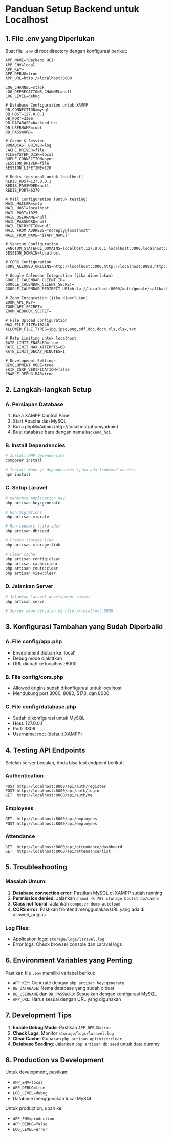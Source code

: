 # Panduan Setup Backend untuk Localhost

## 1. File .env yang Diperlukan

Buat file `.env` di root directory dengan konfigurasi berikut:

```env
APP_NAME="Backend HCI"
APP_ENV=local
APP_KEY=
APP_DEBUG=true
APP_URL=http://localhost:8000

LOG_CHANNEL=stack
LOG_DEPRECATIONS_CHANNEL=null
LOG_LEVEL=debug

# Database Configuration untuk XAMPP
DB_CONNECTION=mysql
DB_HOST=127.0.0.1
DB_PORT=3306
DB_DATABASE=backend_hci
DB_USERNAME=root
DB_PASSWORD=

# Cache & Session
BROADCAST_DRIVER=log
CACHE_DRIVER=file
FILESYSTEM_DISK=local
QUEUE_CONNECTION=sync
SESSION_DRIVER=file
SESSION_LIFETIME=120

# Redis (opsional untuk localhost)
REDIS_HOST=127.0.0.1
REDIS_PASSWORD=null
REDIS_PORT=6379

# Mail Configuration (untuk testing)
MAIL_MAILER=smtp
MAIL_HOST=localhost
MAIL_PORT=1025
MAIL_USERNAME=null
MAIL_PASSWORD=null
MAIL_ENCRYPTION=null
MAIL_FROM_ADDRESS="noreply@localhost"
MAIL_FROM_NAME="${APP_NAME}"

# Sanctum Configuration
SANCTUM_STATEFUL_DOMAINS=localhost,127.0.0.1,localhost:3000,localhost:8080,localhost:5173
SESSION_DOMAIN=localhost

# CORS Configuration
CORS_ALLOWED_ORIGINS=http://localhost:3000,http://localhost:8080,http://localhost:5173,http://127.0.0.1:3000,http://127.0.0.1:8080,http://127.0.0.1:5173

# Google Calendar Integration (jika diperlukan)
GOOGLE_CALENDAR_CLIENT_ID=
GOOGLE_CALENDAR_CLIENT_SECRET=
GOOGLE_CALENDAR_REDIRECT_URI=http://localhost:8000/auth/google/callback

# Zoom Integration (jika diperlukan)
ZOOM_API_KEY=
ZOOM_API_SECRET=
ZOOM_WEBHOOK_SECRET=

# File Upload Configuration
MAX_FILE_SIZE=10240
ALLOWED_FILE_TYPES=jpg,jpeg,png,pdf,doc,docx,xls,xlsx,txt

# Rate Limiting untuk localhost
RATE_LIMIT_ENABLED=true
RATE_LIMIT_MAX_ATTEMPTS=60
RATE_LIMIT_DECAY_MINUTES=1

# Development Settings
DEVELOPMENT_MODE=true
SKIP_CSRF_VERIFICATION=false
ENABLE_DEBUG_BAR=true
```

## 2. Langkah-langkah Setup

### A. Persiapan Database
1. Buka XAMPP Control Panel
2. Start Apache dan MySQL
3. Buka phpMyAdmin (http://localhost/phpmyadmin)
4. Buat database baru dengan nama `backend_hci`

### B. Install Dependencies
```bash
# Install PHP dependencies
composer install

# Install Node.js dependencies (jika ada frontend assets)
npm install
```

### C. Setup Laravel
```bash
# Generate application key
php artisan key:generate

# Run migrations
php artisan migrate

# Run seeders (jika ada)
php artisan db:seed

# Create storage link
php artisan storage:link

# Clear cache
php artisan config:clear
php artisan cache:clear
php artisan route:clear
php artisan view:clear
```

### D. Jalankan Server
```bash
# Jalankan Laravel development server
php artisan serve

# Server akan berjalan di http://localhost:8000
```

## 3. Konfigurasi Tambahan yang Sudah Diperbaiki

### A. File config/app.php
- Environment diubah ke 'local'
- Debug mode diaktifkan
- URL diubah ke localhost:8000

### B. File config/cors.php
- Allowed origins sudah dikonfigurasi untuk localhost
- Mendukung port 3000, 8080, 5173, dan 8000

### C. File config/database.php
- Sudah dikonfigurasi untuk MySQL
- Host: 127.0.0.1
- Port: 3306
- Username: root (default XAMPP)

## 4. Testing API Endpoints

Setelah server berjalan, Anda bisa test endpoint berikut:

### Authentication
```
POST http://localhost:8000/api/auth/register
POST http://localhost:8000/api/auth/login
GET  http://localhost:8000/api/auth/me
```

### Employees
```
GET  http://localhost:8000/api/employees
POST http://localhost:8000/api/employees
```

### Attendance
```
GET  http://localhost:8000/api/attendance/dashboard
GET  http://localhost:8000/api/attendance/list
```

## 5. Troubleshooting

### Masalah Umum:
1. **Database connection error**: Pastikan MySQL di XAMPP sudah running
2. **Permission denied**: Jalankan `chmod -R 755 storage bootstrap/cache`
3. **Class not found**: Jalankan `composer dump-autoload`
4. **CORS error**: Pastikan frontend menggunakan URL yang ada di allowed_origins

### Log Files:
- Application logs: `storage/logs/laravel.log`
- Error logs: Check browser console dan Laravel logs

## 6. Environment Variables yang Penting

Pastikan file `.env` memiliki variabel berikut:
- `APP_KEY`: Generate dengan `php artisan key:generate`
- `DB_DATABASE`: Nama database yang sudah dibuat
- `DB_USERNAME` dan `DB_PASSWORD`: Sesuaikan dengan konfigurasi MySQL
- `APP_URL`: Harus sesuai dengan URL yang digunakan

## 7. Development Tips

1. **Enable Debug Mode**: Pastikan `APP_DEBUG=true`
2. **Check Logs**: Monitor `storage/logs/laravel.log`
3. **Clear Cache**: Gunakan `php artisan optimize:clear`
4. **Database Seeding**: Jalankan `php artisan db:seed` untuk data dummy

## 8. Production vs Development

Untuk development, pastikan:
- `APP_ENV=local`
- `APP_DEBUG=true`
- `LOG_LEVEL=debug`
- Database menggunakan local MySQL

Untuk production, ubah ke:
- `APP_ENV=production`
- `APP_DEBUG=false`
- `LOG_LEVEL=error`
